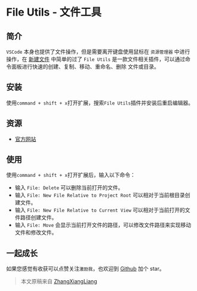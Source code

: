 # File Utils - 文件工具

## 简介

`VSCode` 本身也提供了文件操作，但是需要离开键盘使用鼠标在 `资源管理器` 中进行操作，在 [新建文件](new-file.md) 中简单的过了 `File Utils` 是一款文件相关插件，可以通过命令面板进行快速的创建、复制、移动、重命名、删除 文件或目录。

## 安装

使用`command + shift + x`打开扩展，搜索`File Utils`插件并安装后重启编辑器。

## 资源

* [官方网站](https://github.com/sleistner/vscode-fileutils)

## 使用

使用`command + shift + x`打开扩展后，输入以下命令：

* 输入 `File: Delete` 可以删除当前打开的文件。
* 输入 `File: New File Relative to Project Root` 可以相对于当前根目录创建文件。
* 输入 `File: New File Relative to Current View` 可以相对于当前打开的文件路径创建文件。
* 输入 `File: Move` 会显示当前打开文件的路径，可以修改文件路径来实现移动文件和修改文件。
## 一起成长

如果您感觉有收获可以点赞关注`激励我`，也欢迎到 [Github](https://github.com/zhangxiangliang/vscode-tutorial) 加个 star。

> 本文原稿来自 [ZhangXiangLiang](https://github.com/zhangxiangliang)